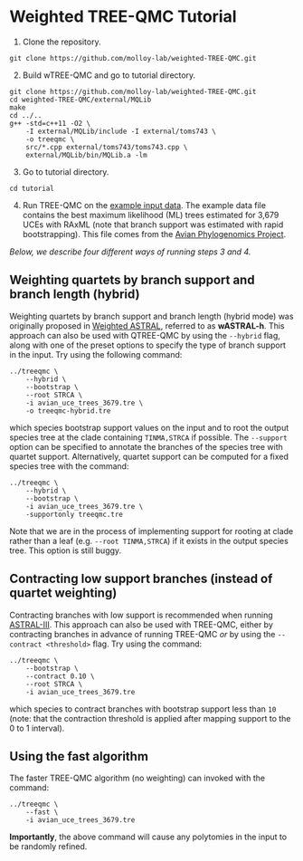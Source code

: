 Weighted TREE-QMC Tutorial
==========================

1. Clone the repository.
```
git clone https://github.com/molloy-lab/weighted-TREE-QMC.git
```

2. Build wTREE-QMC and go to tutorial directory.
```
git clone https://github.com/molloy-lab/weighted-TREE-QMC.git
cd weighted-TREE-QMC/external/MQLib
make
cd ../..
g++ -std=c++11 -O2 \
    -I external/MQLib/include -I external/toms743 \
    -o treeqmc \
    src/*.cpp external/toms743/toms743.cpp \
    external/MQLib/bin/MQLib.a -lm 
```

3. Go to tutorial directory.
```
cd tutorial
```

4. Run TREE-QMC on the [example input data](avian_uce_trees_3679.tre). The example data file contains the best maximum likelihood (ML) trees estimated for 3,679 UCEs with RAxML (note that branch support was estimated with rapid bootstrapping). This file comes from the [Avian Phylogenomics Project](https://doi.org/10.1186/s13742-014-0038-1).

*Below, we describe four different ways of running steps 3 and 4.*

Weighting quartets by branch support and branch length (hybrid)
---
Weighting quartets by branch support and branch length (hybrid mode) was originally proposed in [Weighted ASTRAL](https://doi.org/10.1093/molbev/msac215), referred to as **wASTRAL-h**. This approach can also be used with QTREE-QMC by using the `--hybrid` flag, along with one of the preset options to specify the type of branch support in the input. Try using the following command:
```
../treeqmc \
	--hybrid \
	--bootstrap \
	--root STRCA \
	-i avian_uce_trees_3679.tre \
	-o treeqmc-hybrid.tre
```
which species bootstrap support values on the input and to root the output species tree at the clade containing `TINMA,STRCA` if possible. 
The `--support` option can be specified to annotate the branches of the species tree with quartet support. Alternatively, quartet support can be computed for a fixed species tree with the command:

```
../treeqmc \
	--hybrid \
	--bootstrap \
	-i avian_uce_trees_3679.tre \
	-supportonly treeqmc.tre
```
Note that we are in the process of implementing support for rooting at clade rather than a leaf (e.g. `--root TINMA,STRCA`) if it exists in the output species tree. This option is still buggy.

Contracting low support branches (instead of quartet weighting)
---
Contracting branches with low support is recommended when running [ASTRAL-III](https://doi.org/10.1186/s12859-018-2129-y). This approach can also be used with TREE-QMC, either by contracting branches in advance of running TREE-QMC *or* by using the `--contract <threshold>` flag. Try using the command:
```
../treeqmc \
	--bootstrap \
	--contract 0.10 \
	--root STRCA \
	-i avian_uce_trees_3679.tre
```
which species to contract branches with bootstrap support less than `10` (note: that the contraction threshold is applied after mapping support to the 0 to 1 interval).

Using the fast algorithm
---
The faster TREE-QMC algorithm (no weighting) can invoked with the command:
```
../treeqmc \
	--fast \
	-i avian_uce_trees_3679.tre
```
**Importantly**, the above command will cause any polytomies in the input to be randomly refined.
